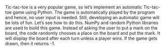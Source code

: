 Tic-tac-toe is a very popular game, so let’s implement an automatic Tic-tac-toe game using Python.
The game is automatically played by the program and hence, no user input is needed. Still, developing an automatic game will be lots of fun.
Let’s see how to do this. NumPy and random Python libraries are used to build this game. Instead of asking the user to put a mark on the 
board, the code randomly chooses a place on the board and put the mark.
It will display the board after each turn unless a player wins. If the game gets drawn, then it returns -1. 
